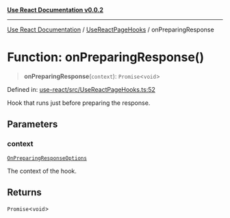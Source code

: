 [**Use React Documentation v0.0.2**](../../README.md)

***

[Use React Documentation](../../modules.md) / [UseReactPageHooks](../README.md) / onPreparingResponse

# Function: onPreparingResponse()

> **onPreparingResponse**(`context`): `Promise`\<`void`\>

Defined in: [use-react/src/UseReactPageHooks.ts:52](https://github.com/stonemjs/use-react/blob/4786d31a3beb1c9f15eb30e2c9c2b12c786b755a/src/UseReactPageHooks.ts#L52)

Hook that runs just before preparing the response.

## Parameters

### context

[`OnPreparingResponseOptions`](../interfaces/OnPreparingResponseOptions.md)

The context of the hook.

## Returns

`Promise`\<`void`\>
